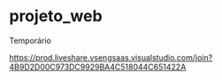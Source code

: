 # projeto_web
Temporário

https://prod.liveshare.vsengsaas.visualstudio.com/join?4B9D2D00C973DC9929BA4C518044C651422A
